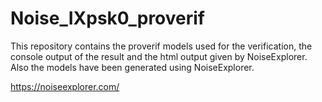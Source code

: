# Noise_IXpsk0_proverif

This repository contains the proverif models used for the verification, the console output of the result and the html output given by NoiseExplorer.
Also the models have been generated using NoiseExplorer.

https://noiseexplorer.com/
